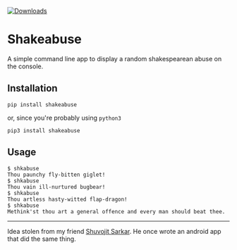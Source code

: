 [![Downloads](https://pepy.tech/badge/shakeabuse)](https://pepy.tech/project/shakeabuse)

# Shakeabuse

A simple command line app to display a random shakespearean abuse on the console.

## Installation

```
pip install shakeabuse
```
or, since you're probably using `python3`
```
pip3 install shakeabuse
```

## Usage

```
$ shkabuse
Thou paunchy fly-bitten giglet!
$ shkabuse
Thou vain ill-nurtured bugbear!
$ shkabuse
Thou artless hasty-witted flap-dragon!
$ shkabuse
Methink'st thou art a general offence and every man should beat thee.
```

---
Idea stolen from my friend [Shuvojit Sarkar](https://github.com/shuvojit-tps). He once wrote an android app that did the same thing.
